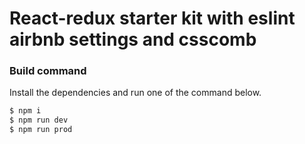 # React-redux starter kit with eslint airbnb settings and csscomb

### Build command

Install the dependencies and run one of the command below.

```sh
$ npm i
$ npm run dev
$ npm run prod
```

